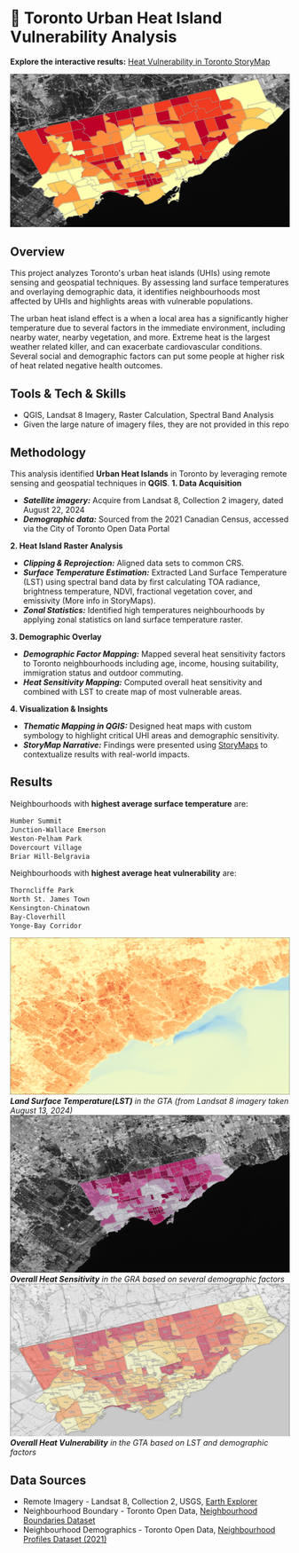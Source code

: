 # 🌆 Toronto Urban Heat Island Vulnerability Analysis
**Explore the interactive results:** [Heat Vulnerability in Toronto StoryMap](https://storymaps.com/stories/ac363812a8e146f6b4d61aea3fd55a83)

![](images/vulerability-zoomed.png)

## Overview
This project analyzes Toronto's urban heat islands (UHIs) using remote sensing and geospatial techniques. By assessing land surface temperatures and overlaying demographic data, it identifies neighbourhoods most affected by UHIs and highlights areas with vulnerable populations.

The urban heat island effect is a when a local area has a significantly higher temperature due to several factors in the immediate environment, including nearby water, nearby vegetation, and more. Extreme heat is the largest weather related killer, and can exacerbate cardiovascular conditions. Several social and demographic factors can put some people at higher risk of heat related negative health outcomes.

## Tools & Tech & Skills
- QGIS, Landsat 8 Imagery, Raster Calculation, Spectral Band Analysis
- Given the large nature of imagery files, they are not provided in this repo

## Methodology
This analysis identified **Urban Heat Islands** in Toronto by leveraging remote sensing and geospatial techniques in **QGIS**.
**1. Data Acquisition**
- ***Satellite imagery:*** Acquire from Landsat 8, Collection 2 imagery, dated August 22, 2024
- ***Demographic data:*** Sourced from the 2021 Canadian Census, accessed via the City of Toronto Open Data Portal

**2. Heat Island Raster Analysis**
- ***Clipping & Reprojection:*** Aligned data sets to common CRS.
- ***Surface Temperature Estimation:*** Extracted Land Surface Temperature (LST) using spectral band data by first calculating TOA radiance, brightness temperature, NDVI, fractional vegetation cover, and emissivity (More info in StoryMaps).
- ***Zonal Statistics:*** Identified high temperatures neighbourhoods by applying zonal statistics on land surface temperature raster.

**3. Demographic Overlay**
- ***Demographic Factor Mapping:*** Mapped several heat sensitivity factors to Toronto neighbourhoods including age, income, housing suitability, immigration status and outdoor commuting.
- ***Heat Sensitivity Mapping:*** Computed overall heat sensitivity and combined with LST to create map of most vulnerable areas.

**4. Visualization & Insights**
- ***Thematic Mapping in QGIS:*** Designed heat maps with custom symbology to highlight critical UHI areas and demographic sensitivity.
- ***StoryMap Narrative:*** Findings were presented using [StoryMaps](https://storymaps.com/stories/ac363812a8e146f6b4d61aea3fd55a83) to contextualize results with real-world impacts.

## Results
Neighbourhoods with **highest average surface temperature** are:

    Humber Summit
    Junction-Wallace Emerson
    Weston-Pelham Park
    Dovercourt Village
    Briar Hill-Belgravia


Neighbourhoods with **highest average heat vulnerability** are:

    Thorncliffe Park
    North St. James Town
    Kensington-Chinatown
    Bay-Cloverhill
    Yonge-Bay Corridor

![](images/lst.png) ***Land Surface Temperature(LST)** in the GTA (from Landsat 8 imagery taken August 13, 2024)* 
![](images/d-sensitivity.png) ***Overall Heat Sensitivity** in the GRA based on several demographic factors*
![](images/vulnerability-osm-labels.png) ***Overall Heat Vulnerability** in the GTA based on LST and demographic factors*

## Data Sources
- Remote Imagery - Landsat 8, Collection 2, USGS, [Earth Explorer](https://earthexplorer.usgs.gov/)
- Neighbourhood Boundary - Toronto Open Data, [Neighbourhood Boundaries Dataset](https://open.toronto.ca/dataset/neighbourhoods/)
- Neighbourhood Demographics - Toronto Open Data, [Neighbourhood Profiles Dataset (2021)](https://open.toronto.ca/dataset/neighbourhood-profiles/)